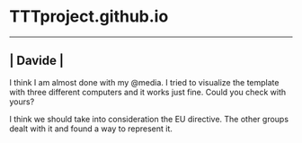 # TTTproject.github.io
 --------
| Davide |
 --------
 I think I am almost done with my @media. I tried to visualize the template with 
 three different computers and it works just fine. Could you check with yours?
 
 I think we should take into consideration the EU directive. The other groups
 dealt with it and found a way to represent it.
